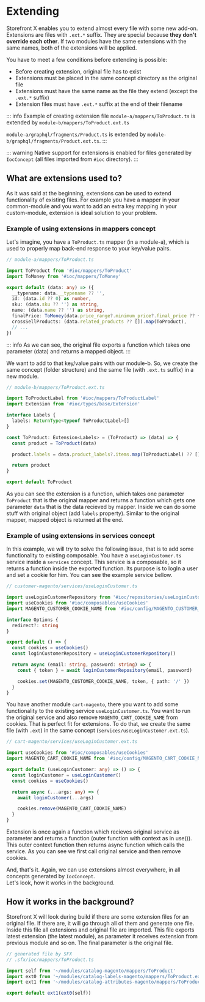 # Extending

Storefront X enables you to extend almost every file with some new add-on. Extensions are files with `.ext.*` suffix. They are special because **they don't override each other**. If two modules have the same extensions with the same names, both of the extensions will be applied.

You have to meet a few conditions before extending is possible:

- Before creating extension, original file has to exist
- Extensions must be placed in the same concept directory as the original file
- Extensions must have the same name as the file they extend (except the `.ext.*` suffix)
- Extension files must have `.ext.*` suffix at the end of their filename

::: info Example of creating extension file
`module-a/mappers/ToProduct.ts` is extended by `module-b/mappers/ToProduct.ext.ts`

`module-a/graphql/fragments/Product.ts` is extended by `module-b/graphql/fragments/Product.ext.ts`.
:::

::: warning
Native support for extensions is enabled for files generated by `IocConcept` (all files imported from `#ioc` directory).
:::

## What are extensions used to?

As it was said at the beginning, extensions can be used to extend functionality of existing files. For example you have a mapper in your common-module and you want to add an extra key mapping in your custom-module, extension is ideal solution to your problem.

### Example of using extensions in mappers concept

Let's imagine, you have a `ToProduct.ts` mapper (in a module-a), which is used to properly map back-end response to your key/value pairs.

```ts
// module-a/mappers/ToProduct.ts

import ToProduct from '#ioc/mappers/ToProduct'
import ToMoney from '#ioc/mappers/ToMoney'

export default (data: any) => ({
  __typename: data.__typename ?? '',
  id: (data.id ?? 0) as number,
  sku: (data.sku ?? '') as string,
  name: (data.name ?? '') as string,
  finalPrice: ToMoney(data.price_range?.minimum_price?.final_price ?? {}),
  crossSellProducts: (data.related_products ?? []).map(ToProduct),
  // ...
})
```

::: info
As we can see, the original file exports a function which takes one parameter (data) and returns a mapped object.
:::

We want to add to that key/value pairs with our module-b. So, we create the same concept (folder structure) and the same file (with `.ext.ts` suffix) in a new module.

```ts
// module-b/mappers/ToProduct.ext.ts

import ToProductLabel from '#ioc/mappers/ToProductLabel'
import Extension from '#ioc/types/base/Extension'

interface Labels {
  labels: ReturnType<typeof ToProductLabel>[]
}

const ToProduct: Extension<Labels> = (ToProduct) => (data) => {
  const product = ToProduct(data)

  product.labels = data.product_labels?.items.map(ToProductLabel) ?? []

  return product
}

export default ToProduct
```

As you can see the extension is a function, which takes one parameter `ToProduct` that is the original mapper and returns a function which gets one parameter `data` that is the data recieved by mapper. Inside we can do some stuff with original object (add `labels` property). Similar to the original mapper, mapped object is returned at the end.

### Example of using extensions in services concept

In this example, we will try to solve the following issue, that is to add some functionality to existing composable. You have a `useLoginCustomer.ts` service inside a `services` concept. This service is a composable, so it returns a function inside the exported function. Its purpose is to logIn a user and set a cookie for him. You can see the example service bellow.

```ts
// customer-magento/services/useLoginCustomer.ts

import useLoginCustomerRepository from '#ioc/repositories/useLoginCustomerRepository'
import useCookies from '#ioc/composables/useCookies'
import MAGENTO_CUSTOMER_COOKIE_NAME from '#ioc/config/MAGENTO_CUSTOMER_COOKIE_NAME'

interface Options {
  redirect?: string
}

export default () => {
  const cookies = useCookies()
  const loginCustomerRepository = useLoginCustomerRepository()

  return async (email: string, password: string) => {
    const { token } = await loginCustomerRepository(email, password)

    cookies.set(MAGENTO_CUSTOMER_COOKIE_NAME, token, { path: '/' })
  }
}
```

You have another module `cart-magento`, there you want to add some functionality to the existing service `useLoginCustomer.ts`. You want to run the original service and also remove `MAGENTO_CART_COOKIE_NAME` from cookies. That is perfect fit for extensions. To do that, we create the same file (with `.ext`) in the same concept (`services/useLoginCustomer.ext.ts`).

```ts
// cart-magento/services/useLoginCustomer.ext.ts

import useCookies from '#ioc/composables/useCookies'
import MAGENTO_CART_COOKIE_NAME from '#ioc/config/MAGENTO_CART_COOKIE_NAME'

export default (useLoginCustomer: any) => () => {
  const loginCustomer = useLoginCustomer()
  const cookies = useCookies()

  return async (...args: any) => {
    await loginCustomer(...args)

    cookies.remove(MAGENTO_CART_COOKIE_NAME)
  }
}
```

Extension is once again a function which recieves original service as parameter and returns a function (outer function with context as in use()). This outer context function then returns async function which calls the service. As you can see we first call original service and then remove cookies.

And, that's it. Again, we can use extensions almost everywhere, in all concepts generated by `IocConcept`. <br />
Let's look, how it works in the background.

## How it works in the background?

Storefront X will look during build if there are some extension files for an original file. If there are, it will go through all of them and generate one file. Inside this file all extensions and original file are imported. This file exports latest extension (the latest module), as parameter it receives extension from previous module and so on. The final parameter is the original file.

```ts
// generated file by SFX
// .sfx/ioc/mappers/ToProduct.ts

import self from '~/modules/catalog-magento/mappers/ToProduct'
import ext0 from '~/modules/catalog-labels-magento/mappers/ToProduct.ext'
import ext1 from '~/modules/catalog-attributes-magento/mappers/ToProduct.ext'

export default ext1(ext0(self))
```
